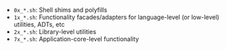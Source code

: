 
- `0x_*.sh`: Shell shims and polyfills
- `1x_*.sh`: Functionality facades/adapters for language-level (or low-level) utilities, ADTs, etc
- `2x_*.sh`: Library-level utilities
- `7x_*.sh`: Application-core-level functionality
